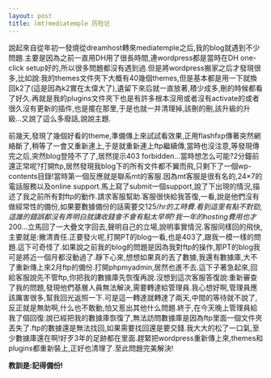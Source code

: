 ```yaml
---
layout: post
title: (mt)mediatemple 历险记
---
```


說起來自從年初一發燒從dreamhost轉來mediatemple之后,我的blog就遇到不少問題.主要是因為之前一直用DH用了很長時間,連wordpress都是當時在DH one-click setup好的,所以很多問題都沒有遇到過.但是將wordpress搬家之后才發現很多,比如說:我的themes文件夾下大概有40幾個themes,但是基本都是用一下就換回k2了(這是因為k2實在太偉大了),遺留下來后就一直放著,積少成多,刪的時候都看了好久.再就是我的plugins文件夾下也是有許多根本沒用或者沒有activate的或者很久沒有更新的插件,也是擺在那里,于是也就一并清理掉,該刪的刪,該升級的升級…又說了這么多廢話,說說主題.

前幾天,發現了幾個好看的theme,準備傳上來試試看效果,正用flashfxp傳著突然網絡斷了,稍等了一會又重新連上,于是就重新連上ftp繼續傳,當時也沒注意,等發現傳完之后,突然blog登陸不了了,居然提示403 forbidden…當時想怎么可能?2分鐘前還正常呢?打開ftp,居然發現我blog下的所有文件都不翼而飛,只剩下了一個wp-contents目錄!當時第一個反應就是聯系mt的客服.因為mt客服是很有名的,24×7的電話服務以及online support.馬上寫了submit一個support,說了下出現的情況,描述了我之前所有對ftp的動作.請求客服幫助.客服很快給我答復,一看,說是他們沒有做經常性的備份,如果要數據備份的話需要交$125/hr的工時費.看到這里有點不對勁,這誰的錯誤都沒有弄明白就講收錢會不會有點太早啊?我一年的hosting費用也才$200…立馬回了一大疊文字回去,聲明自己的立場,說明事實情況.客服同樣回的飛快,主要就是:撇清責任.正要發火呢,打開PT的blog一看,也是403了,跟我一模一樣的問題.這下可奇怪了.如果說之前我的blog的問題是因為我對ftp的操作,那PT的blog我可是將近一個月都沒動過了.靜下心來,想想如果真的丟了數據,我還有數據庫,大不了重新傳上來2月ftp的備份.打開phpmyadmin,居然也進不去.這下子著急起來,回給客服說先不管ftp,你把我的數據庫先恢復再說.沒想到這次客服答復說:重新審查了我的問題,發現他們基層人員無法解決,需要轉達給管理員.我心想好啊,管理員應該厲害很多,幫我回光返照一下.可是這一轉達就轉達了兩天,中間的等待就不說了,反正就是無助啊,什么也不敢動,怕又惹出其他什么問題.終于,在今天晚上管理員給我了個回復:說已經把我的數據庫恢復了,無法訪問數據庫是因為ftp里面一個文件夾丟失了.ftp的數據還是無法找回,如果需要找回還是要交錢.我大大的松了一口氣,至少數據庫還在啊!好歹3年的足跡都在里面.趕緊把wordpress重新傳上來,themes和plugins都重新裝上,正好也清理了.至此問題完美解決!

**教訓是:記得備份!**